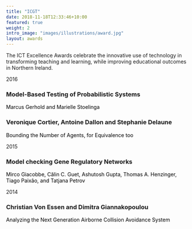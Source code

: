 ```yaml
---
title: "ICGT"
date: 2018-11-18T12:33:46+10:00
featured: true
weight: 2
intro_image: "images/illustrations/award.jpg"
layout: awards
---
```

The ICT Excellence Awards celebrate the innovative use of technology in transforming teaching and learning, while improving educational outcomes in Northern Ireland.

2016
### Model-Based Testing of  Probabilistic Systems
<span style="color: black;">Marcus Gerhold and Marielle Stoelinga  </span>


### Veronique Cortier, Antoine Dallon and Stephanie Delaune
 <span style="color: black;">Bounding the Number of Agents, for Equivalence too  </span>


2015
### Model checking Gene Regulatory Networks 

 <span style="color: black;">Mirco Giacobbe, Călin C. Guet, Ashutosh Gupta, Thomas A. Henzinger, Tiago Paixão, and Tatjana Petrov</span>



2014
### Christian Von Essen and Dimitra Giannakopoulou
<span style="color: black;">Analyzing the Next Generation Airborne Collision Avoidance System </span>







